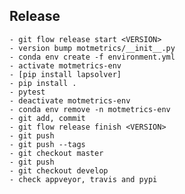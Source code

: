 
## Release

    - git flow release start <VERSION>
    - version bump motmetrics/__init__.py
    - conda env create -f environment.yml
    - activate motmetrics-env
    - [pip install lapsolver]
    - pip install .
    - pytest
    - deactivate motmetrics-env
    - conda env remove -n motmetrics-env
    - git add, commit
    - git flow release finish <VERSION>
    - git push
    - git push --tags
    - git checkout master
    - git push
    - git checkout develop
    - check appveyor, travis and pypi